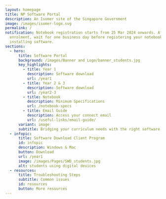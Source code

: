 ```yaml
---
layout: homepage
title: NP Software Portal
description: An Isomer site of the Singapore Government
image: /images/isomer-logo.svg
permalink: /
notification: Notebook registration starts from 25 Mar 2024 onwards. After
  enrolment, wait for one business day before registering your notebook and
  installing software.
sections:
  - hero:
      title: Software Portal
      background: /images/Banner and Logo/banner_students.jpg
      key_highlights:
        - title: Year 1
          description: Software download
          url: /year1
        - title: Year 2 & 3
          description: Software download
          url: /year2-3
        - title: Notebook
          description: Minimum Specifications
          url: /notebook-specs
        - title: Email Guide
          description: Access your connect email
          url: /useful-links/email-guide/
      variant: image
      subtitle: Bridging your curriculum needs with the right software!
  - infopic:
      title: Software Download Client Program
      id: infopic
      description: Windows & Mac
      button: Download
      url: /year1
      image: /images/Pages/SWD_students.jpg
      alt: students using digital devices
  - resources:
      title: Troubleshooting Steps
      subtitle: Common issues
      id: resources
      button: More resources
---
```

